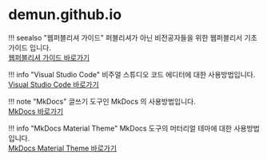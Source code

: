# demun.github.io

!!! seealso "웹퍼블리셔 가이드"
    퍼블리셔가 아닌 비전공자들을 위한 웹퍼블리서 기초 가이드 입니다.<br>
    [웹퍼블리셔 가이드 바로가기](publisher-report/)

!!! info "Visual Studio Code"
    비주얼 스튜디오 코드 에디터에 대한 사용방법입니다.<br>
    [Visual Studio Code 바로가기](vscode/)

!!! note "MkDocs"
    글쓰기 도구인 MkDocs 의 사용방법입니다.<br>
    [MkDocs 바로가기](mkdocs/)

!!! info "MkDocs Material Theme"
    MkDocs 도구의 머터리얼 테마에 대한 사용방법입니다.<br>
    [MkDocs Material Theme 바로가기](material-theme/)


